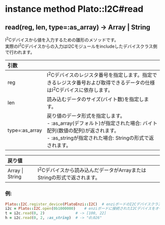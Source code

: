 # instance method Plato::I2C#read

## read(reg, len, type=:as_array) -> Array \| String

I<sup>2</sup>Cデバイスから値を入力するための雛形のメソッドです。  
実際のI<sup>2</sup>Cデバイスからの入力はI2Cモジュールをincludeしたデバイスクラス側で行われます。

|引数||
|:--|:--|
|reg|I<sup>2</sup>Cデバイスのレジスタ番号を指定します。指定できるレジスタ番号および取得できるデータの仕様はI<sup>2</sup>Cデバイスに依存します。|
|len|読み込むデータのサイズ(バイト数)を指定します。|
|type=:as_array|戻り値のデータ形式を指定します。<br>- :as_array(デフォルト)が指定された場合: バイト配列(数値の配列)が返されます。<br>- :as_stringが指定された場合: Stringの形式で返されます。|

|戻り値||
|:--|:--|
|Array \| String|I<sup>2</sup>Cデバイスから読み込んだデータがArrayまたはStringの形式で返されます。|

### 例:
```Ruby
Plato::I2C.register_device(PlatoEnzi::I2C)  # enziボードのI2Cデバイスクラスを登録します
i2c = Plato::I2C.open(0b1000000)    # enziボードに接続されたI2Cデバイスをオープンします
t = i2c.read(0, 2)              # -> [100, 22]
h = i2c.read(0, 2, :as_string)  # -> "d\026"
```
